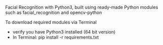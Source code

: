 Facial Recognition with Python3, built using ready-made Python modules such as facial_recognition and opencv-python

To download required modules via Terminal
- verify you have Python3 installed (64 bit version)
- In Terminal: pip install -r requirements.txt 
